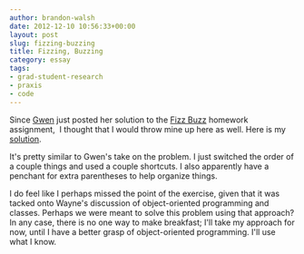 ```yaml
---
author: brandon-walsh
date: 2012-12-10 10:56:33+00:00
layout: post
slug: fizzing-buzzing
title: Fizzing, Buzzing
category: essay
tags:
- grad-student-research
- praxis
- code
---
```


Since [Gwen](https://scholarslab.org/people/gwen-nally/) just posted her solution to the [Fizz Buzz](https://scholarslab.org/blog/fizz-buzz/) homework assignment,  I thought that I would throw mine up here as well. Here is my [solution](https://github.com/bmw9t/LRTHW/blob/master/praxis_exercises/fizz_buzz.rb).

It's pretty similar to Gwen's take on the problem. I just switched the order of a couple things and used a couple shortcuts. I also apparently have a penchant for extra parentheses to help organize things.

I do feel like I perhaps missed the point of the exercise, given that it was tacked onto Wayne's discussion of object-oriented programming and classes. Perhaps we were meant to solve this problem using that approach? In any case, there is no one way to make breakfast; I'll take my approach for now, until I have a better grasp of object-oriented programming. I'll use what I know.
